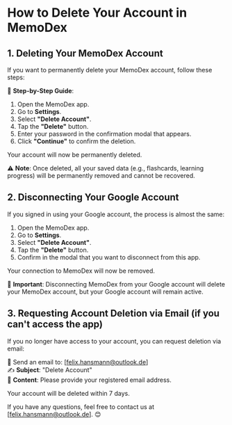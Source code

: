 # How to Delete Your Account in MemoDex

## 1. Deleting Your MemoDex Account
If you want to permanently delete your MemoDex account, follow these steps:

📱 **Step-by-Step Guide**:
1. Open the MemoDex app.
2. Go to **Settings**.
3. Select **"Delete Account"**.
4. Tap the **"Delete"** button.
5. Enter your password in the confirmation modal that appears.
6. Click **"Continue"** to confirm the deletion.

Your account will now be permanently deleted.

⚠️ **Note**: Once deleted, all your saved data (e.g., flashcards, learning progress) will be permanently removed and cannot be recovered.

## 2. Disconnecting Your Google Account
If you signed in using your Google account, the process is almost the same:

1. Open the MemoDex app.
2. Go to **Settings**.
3. Select **"Delete Account"**.
4. Tap the **"Delete"** button.
5. Confirm in the modal that you want to disconnect from this app.

Your connection to MemoDex will now be removed.

📌 **Important**: Disconnecting MemoDex from your Google account will delete your MemoDex account, but your Google account will remain active.

## 3. Requesting Account Deletion via Email (if you can't access the app)
If you no longer have access to your account, you can request deletion via email:

📩 Send an email to: [felix.hansmann@outlook.de]  
✍️ **Subject**: "Delete Account"  
📌 **Content**: Please provide your registered email address.  

Your account will be deleted within 7 days.

If you have any questions, feel free to contact us at [felix.hansmann@outlook.de]. 😊
